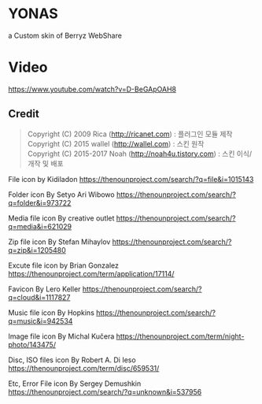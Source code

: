 # YONAS
a Custom skin of Berryz WebShare

# Video
https://www.youtube.com/watch?v=D-BeGApOAH8

## Credit
> Copyright (C) 2009 Rica (http://ricanet.com)             : 플러그인 모듈 제작 <br>
Copyright (C) 2015 wallel (http://wallel.com)            : 스킨 원작 <br>
Copyright (C) 2015-2017 Noah (http://noah4u.tistory.com) : 스킨 이식/개작 및 배포 <br>

File icon by Kidiladon https://thenounproject.com/search/?q=file&i=1015143 

Folder icon By Setyo Ari Wibowo https://thenounproject.com/search/?q=folder&i=973722

Media file icon By creative outlet  https://thenounproject.com/search/?q=media&i=621029

Zip file icon By Stefan Mihaylov https://thenounproject.com/search/?q=zip&i=1205480

Excute file icon by Brian Gonzalez https://thenounproject.com/term/application/17114/

Favicon By Lero Keller https://thenounproject.com/search/?q=cloud&i=1117827

Music file icon By Hopkins https://thenounproject.com/search/?q=music&i=942534

Image file icon By Michal Kučera https://thenounproject.com/term/night-photo/143475/

Disc, ISO files icon By Robert A. Di Ieso https://thenounproject.com/term/disc/659531/

Etc, Error File icon By Sergey Demushkin  https://thenounproject.com/search/?q=unknown&i=537956
